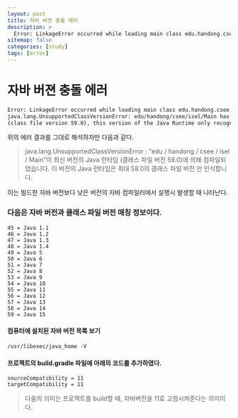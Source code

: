 ```yaml
---
layout: post
title: 자바 버젼 충돌 에러
description: >
  Error: LinkageError occurred while loading main class edu.handong.csee.isel.Main java.lang.UnsupportedClassVersionError: edu/handong/csee/isel/Main has been compiled by a more recent version of the Java Runtime (class file version 59.0), this version of the Java Runtime only recognizes class file versions up to 58.0
sitemap: false
categories: [study]
tags: [error]
---
```


# 자바 버젼 충돌 에러 

~~~bash
Error: LinkageError occurred while loading main class edu.handong.csee.isel.Main 
java.lang.UnsupportedClassVersionError: edu/handong/csee/isel/Main has been compiled by a more recent version of the Java Runtime 
(class file version 59.0), this version of the Java Runtime only recognizes class file versions up to 58.0
~~~

위의 에러 결과를 그대로 해석하자만 다음과 같다. 

> java.lang.UnsupportedClassVersionError : "edu / handong / csee / isel / Main"이 최신 버전의 Java 런타임 (클래스 파일 버전 59.0)에 의해 컴파일되었습니다. 이 버전의 Java 런타임은 최대 58.0의 클래스 파일 버전 만 인식합니다.

이는 빌드한 자바 버전보다 낮은 버전의 자바 컴파일러에서 실행시 발생할 때 나타난다. 


### 다음은 자바 버전과 클래스 파일 버전 매칭 정보이다. 
~~~
45 = Java 1.1
46 = Java 1.2
47 = Java 1.3
48 = Java 1.4
49 = Java 5
50 = Java 6
51 = Java 7
52 = Java 8
53 = Java 9
54 = Java 10
55 = Java 11
56 = Java 12
57 = Java 13
58 = Java 14
59 = Java 15

~~~


#### 컴퓨터에 설치된 자바 버전 목록 보기 

~~~
/usr/libexec/java_home -V
~~~


#### 프로젝트의 build.gradle 파일에 아래의 코드를 추가하였다. 

~~~
sourceCompatibility = 11 
targetCompatibility = 11
~~~

> 다음의 의미는 프로젝트를 build할 때, 자바버전을 11로 고정시켜준다는 의미이다. 

